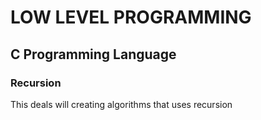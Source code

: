 # LOW LEVEL PROGRAMMING

## C Programming Language

### Recursion

This deals will creating algorithms that uses recursion
